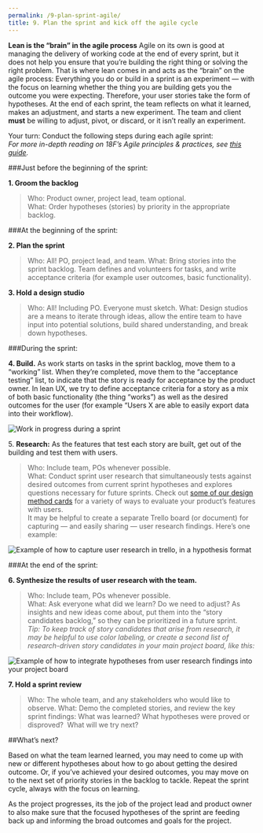 ```yaml
---
permalink: /9-plan-sprint-agile/
title: 9. Plan the sprint and kick off the agile cycle
---
```

__Lean is the “brain” in the agile process__
Agile on its own is good at managing the delivery of working code at the end of every sprint, but it does not help you ensure that you’re building the right thing or solving the right problem. That is where lean comes in and acts as the “brain” on the agile process: Everything you do or build in a sprint is an experiment — with the focus on learning whether the thing you are building gets you the outcome you were expecting. Therefore, your user stories take the form of hypotheses. At the end of each sprint, the team reflects on what it learned, makes an adjustment, and starts a new experiment. The team and client __must__ be willing to adjust, pivot, or discard, or it isn’t really an experiment.

Your turn: Conduct the following steps during each agile sprint:  
_For more in-depth reading on 18F’s Agile principles & practices, see [this guide](https://pages.18f.gov/agile/)._

###Just before the beginning of the sprint:

__1\. Groom the backlog__  
>Who: Product owner, project lead, team optional.  
What: Order hypotheses (stories) by priority in the appropriate backlog. 

###At the beginning of the sprint:

__2\. Plan the sprint__
>Who: All! PO, project lead, and team.
What: Bring stories into the sprint backlog. Team defines and volunteers for tasks, and write acceptance criteria (for example user outcomes, basic functionality).  

__3\. Hold a design studio__
>Who: All! Including PO. Everyone must sketch. 
What: Design studios are a means to iterate through ideas, allow the entire team to have input into potential solutions, build shared understanding, and break down hypotheses. 

###During the sprint:

__4\. Build.__ As work starts on tasks in the sprint backlog, move them to a “working” list. When they’re completed, move them to the “acceptance testing” list, to indicate that the story is ready for acceptance by the product owner. In lean UX, we try to define acceptance criteria for a story as a mix of both basic functionality (the thing “works”) as well as the desired outcomes for the user (for example “Users X are able to easily export data into their workflow).   
  
<img src="{{site.baseurl}}/images/during_sprint_build.png" alt="Work in progress during a sprint">

5\. __Research:__ As the features that test each story are built, get out of the building and test them with users.
>Who: Include team, POs whenever possible.  
What: Conduct sprint user research that simultaneously tests against desired outcomes from current sprint hypotheses and explores questions necessary for future sprints. Check out [some of our design method cards](https://methods.18f.gov/validate/) for a variety of ways to evaluate your product’s features with users.  
It may be helpful to create a separate Trello board (or document) for capturing — and easily sharing — user research findings. Here’s one example: 

<img src="{{site.baseurl}}/images/research_backlog.png" alt="Example of how to capture user research in trello, in a hypothesis format">

###At the end of the sprint:

__6\. Synthesize the results of user research with the team.__  
>Who: Include team, POs whenever possible.  
What: Ask everyone what did we learn? Do we need to adjust? As insights and new ideas come about, put them into the “story candidates backlog,” so they can be prioritized in a future sprint.  
_Tip: To keep track of story candidates that arise from research, it may be helpful to use color labeling, or create a second list of research-driven story candidates in your main project board, like this:_

<img src="{{site.baseurl}}/images/integrate_research.png" alt="Example of how to integrate hypotheses from user research findings into your project board">

__7\. Hold a sprint review__  
>Who: The whole team, and any stakeholders who would like to observe. 
What: Demo the completed stories, and review the key sprint findings: What was learned? What hypotheses were proved or disproved?  What will we try next? 

  

##What’s next?

Based on what the team learned learned, you may need to come up with new or different hypotheses about how to go about getting the desired outcome. Or, if you’ve achieved your desired outcomes, you may move on to the next set of priority stories in the backlog to tackle. Repeat the sprint cycle, always with the focus on learning. 

As the project progresses, its the job of the project lead and product owner to also make sure that the focused hypotheses of the sprint are feeding back up and informing the broad outcomes and goals for the project.
